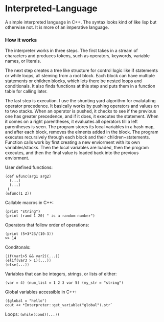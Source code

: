 # Interpreted-Language
A simple interpreted language in C++. The syntax looks kind of like lisp but otherwise not. It is more of an imperative language.

### How it works

The interpreter works in three steps. The first takes in a stream of characters and produces tokens, such as operators, keywords, variable names, or literals.

The next step creates a tree like structure for control logic like if statements or while loops, all steming from a root block. Each block can have multiple statements or children blocks, which lets there be nested loops and conditionals. It also finds functions at this step and puts them in a function table for calling later.

The last step is execution. I use the shunting yard algorithm for evalutating operator precedence. It basically works by pushing operators and values on to two stacks. When an operator is pushed, it checks to see if the previous one has greater precedence, and if it does, it executes the statement. When it comes on a right parentheses, it evaluates all operators till a left parentheses is seen. The program stores its local variables in a hash map, and after each block, removes the elments added in the block. The program executes recursively through each block and their children+statements. Function calls work by first creating a new enviorment with its own variables/stacks. Then the local variables are loaded, then the program executes, and then the final value is loaded back into the previous enviorment.

User defined functions: 
```
(def &func(arg1 arg2)
  (...)
  (...)
 )
(&func(1 2))
```

Callable macros in C++: 
```
(print "string")
(print (rand 1 20) " is a random number")
```
Operators that follow order of operations: 
```
(print (5+3*23/(10-3))
>> 14
```

Conditonals: 
```
(if(var1>5 && var2)(...))
(elif(var3 > 1)(...))
(else(...))
```

Variables that can be integers, strings, or lists of either: 
```
(var = 4) (num_list = 1 2 3 var 5) (my_str = "string")
```

Global variables accessible in C++: 
```
($global = "hello")
cout << *Interpreter::get_variable("global").str`
```

Loops: `(while(cond)(...))`

